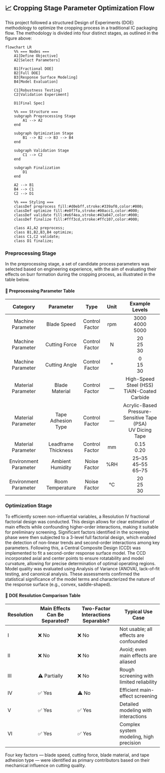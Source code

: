 ## 📈 Cropping Stage Parameter Optimization Flow

This project followed a structured Design of Experiments (DOE) methodology to optimize the cropping process in a traditional IC packaging flow. The methodology is divided into four distinct stages, as outlined in the figure above:

```mermaid
flowchart LR
    %% === Nodes ===
    A1[Define Objective]
    A2[Select Parameters]

    B1[Fractional DOE]
    B2[Full DOE]
    B3[Response Surface Modeling]
    B4[Model Evaluation]

    C1[Robustness Testing]
    C2[Validation Experiment]

    D1[Final Spec]

    %% === Structure ===
    subgraph Preprocessing Stage
        A1 --> A2
    end

    subgraph Optimization Stage
        B1 --> B2 --> B3 --> B4
    end

    subgraph Validation Stage
        C1 --> C2
    end

    subgraph Finalization
        D1
    end

    A2 --> B1
    B4 --> C1
    C2 --> D1

    %% === Styling ===
    classDef preprocess fill:#d0ebff,stroke:#339af0,color:#000;
    classDef optimize fill:#e0f7fa,stroke:#00acc1,color:#000;
    classDef validate fill:#e6f4ea,stroke:#43a047,color:#000;
    classDef finalize fill:#fff3cd,stroke:#ffc107,color:#000;

    class A1,A2 preprocess;
    class B1,B2,B3,B4 optimize;
    class C1,C2 validate;
    class D1 finalize;
```
### Preprocessing Stage

In the preprocessing stage, a set of candidate process parameters was selected based on engineering experience, with the aim of evaluating their effects on burr formation during the cropping process, as illustrated in the table below.

#### 📐 Preprocessing Parameter Table

<div align="center">
    
| Category              | Parameter            | Type           | Unit | Example Levels                                                  |
|:---------------------:|:--------------------:|:--------------:|:----:|:-------------------------------:                                |
| Machine Parameter     | Blade Speed          | Control Factor | rpm  | 3000<br>4000<br>5000                                            |
| Machine Parameter     | Cutting Force        | Control Factor | N    | 20<br>25<br>30                                                  |
| Machine Parameter     | Cutting Angle        | Control Factor | °    | 0<br>15<br>30                                                   |
| Material Parameter    | Blade Material       | Control Factor | —    | High-Speed Steel (HSS)<br>TiAlN-Coated Carbide                  |
| Material Parameter    | Tape Adhesion Type   | Control Factor | —    | Acrylic-Based Pressure-Sensitive Tape (PSA)<br>UV Dicing Tape   |
| Material Parameter    | Leadframe Thickness  | Control Factor | mm   | 0.15<br>0.20                                                    |
| Environment Parameter | Ambient Humidity     | Noise Factor   | %RH  | 25–35<br>45–55<br>65–75                                         |
| Environment Parameter | Room Temperature     | Noise Factor   | °C   | 20<br>25<br>30                                                  |

</div>

### Optimization Stage

To efficiently screen non-influential variables, a Resolution IV fractional factorial design was conducted. This design allows for clear estimation of main effects while confounding higher-order interactions, making it suitable for preliminary screening. Significant factors identified in the screening phase were then subjected to a 3-level full factorial design, which enabled the detection of non-linear trends and second-order interactions among key parameters. Following this, a Central Composite Design (CCD) was implemented to fit a second-order response surface model. The CCD incorporated axial and center points to ensure rotatability and model curvature, allowing for precise determination of optimal operating regions. Model quality was evaluated using Analysis of Variance (ANOVA), lack-of-fit testing, and canonical analysis. These assessments confirmed the statistical significance of the model terms and characterized the nature of the response surface (e.g., convex, saddle-shaped).

#### 🔢 DOE Resolution Comparison Table

| Resolution | Main Effects Can Be Separated? | Two-Factor Interactions Separable? | Typical Use Case                         |
|------------|-------------------------------|-------------------------------------|------------------------------------------|
| I          | ❌ No                         | ❌ No                              | Not usable; all effects are confounded   |
| II         | ❌ No                         | ❌ No                              | Avoid; even main effects are aliased     |
| III        | ⚠️ Partially                  | ❌ No                              | Rough screening with limited reliability |
| IV         | ✅ Yes                        | ⚠️ No                              | Efficient main-effect screening          |
| V          | ✅ Yes                        | ✅ Yes                             | Detailed modeling with interactions      |
| VI         | ✅ Yes                        | ✅ Yes                             | Complex system modeling, high precision  |



Four key factors — blade speed, cutting force, blade material, and tape adhesion type — were identified as primary contributors based on their mechanical influence on cutting quality.





